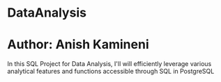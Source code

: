# DataAnalysis
# Author: Anish Kamineni
In this SQL Project for Data Analysis, I'll will efficiently leverage various analytical features and functions accessible through SQL in PostgreSQL

